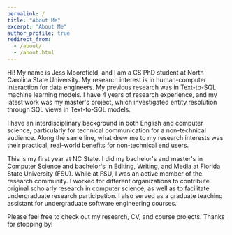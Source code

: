 ```yaml
---
permalink: /
title: "About Me"
excerpt: "About Me"
author_profile: true
redirect_from: 
  - /about/
  - /about.html
---
```

Hi! My name is Jess Moorefield, and I am a CS PhD student at North Carolina State University. My research interest is in human-computer interaction for data engineers. My previous research was in Text-to-SQL machine learning models. I have 4 years of research experience, and my latest work was my master's project, which investigated entity resolution through SQL views in Text-to-SQL models.

I have an interdisciplinary background in both English and computer science, particularly for technical communication for a non-technical audience. Along the same line, what drew me to my research interests was their practical, real-world benefits for non-technical end users.

This is my first year at NC State. I did my bachelor's and master's in Computer Science and bachelor's in Editing, Writing, and Media at Florida State University (FSU). While at FSU, I was an active member of the research community. I worked for different organizations to contribute original scholarly research in computer science, as well as to facilitate undergraduate research participation. I also served as a graduate teaching assistant for undergraduate software engineering courses. 

Please feel free to check out my research, CV, and course projects. Thanks for stopping by!
